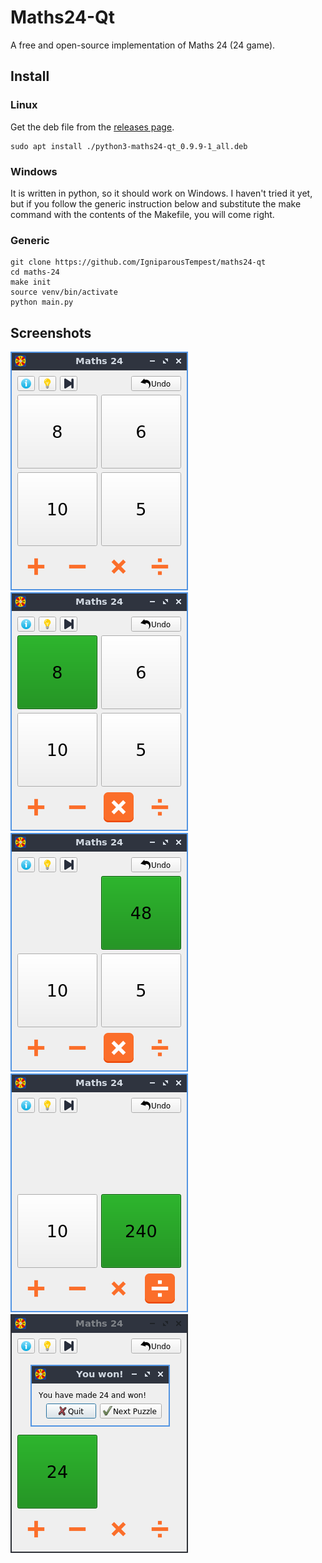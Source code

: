 # Maths24-Qt

A free and open-source implementation of Maths 24 (24 game).

## Install

### Linux

Get the deb file from the [releases page](https://github.com/IgniparousTempest/maths24-qt/releases).

    sudo apt install ./python3-maths24-qt_0.9.9-1_all.deb

### Windows

It is written in python, so it should work on Windows. I haven't tried it yet, but if you follow the generic instruction below and substitute the make command with the contents of the Makefile, you will come right.

### Generic

    git clone https://github.com/IgniparousTempest/maths24-qt
    cd maths-24
    make init
    source venv/bin/activate
    python main.py 

## Screenshots

![Game](./.readme/screen1.png "Game")
![Game](./.readme/screen2.png "Game")
![Game](./.readme/screen3.png "Game")
![Game](./.readme/screen4.png "Game")
![Game](./.readme/screen5.png "Game")
